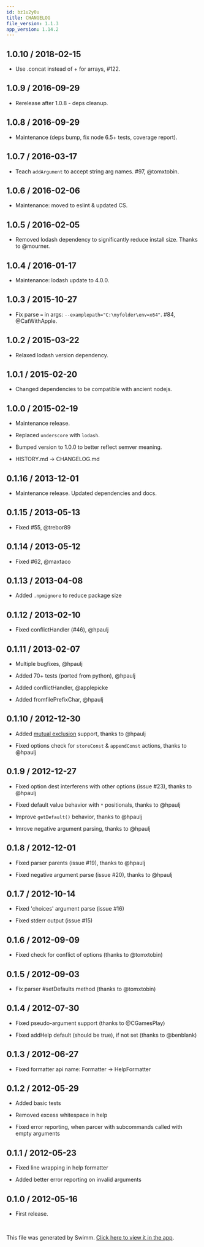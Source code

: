 ```yaml
---
id: bz1u2y0u
title: CHANGELOG
file_version: 1.1.3
app_version: 1.14.2
---
```


## 1.0.10 / 2018-02-15

*   Use .concat instead of + for arrays, #122.

## 1.0.9 / 2016-09-29

*   Rerelease after 1.0.8 - deps cleanup.

## 1.0.8 / 2016-09-29

*   Maintenance (deps bump, fix node 6.5+ tests, coverage report).

## 1.0.7 / 2016-03-17

*   Teach `addArgument` to accept string arg names. #97, @tomxtobin.

## 1.0.6 / 2016-02-06

*   Maintenance: moved to eslint & updated CS.

## 1.0.5 / 2016-02-05

*   Removed lodash dependency to significantly reduce install size. Thanks to @mourner.

## 1.0.4 / 2016-01-17

*   Maintenance: lodash update to 4.0.0.

## 1.0.3 / 2015-10-27

*   Fix parse `=` in args: `--examplepath="C:\myfolder\env=x64"`. #84, @CatWithApple.

## 1.0.2 / 2015-03-22

*   Relaxed lodash version dependency.

## 1.0.1 / 2015-02-20

*   Changed dependencies to be compatible with ancient nodejs.

## 1.0.0 / 2015-02-19

*   Maintenance release.

*   Replaced `underscore` with `lodash`.

*   Bumped version to 1.0.0 to better reflect semver meaning.

*   HISTORY.md -> CHANGELOG.md

## 0.1.16 / 2013-12-01

*   Maintenance release. Updated dependencies and docs.

## 0.1.15 / 2013-05-13

*   Fixed #55, @trebor89

## 0.1.14 / 2013-05-12

*   Fixed #62, @maxtaco

## 0.1.13 / 2013-04-08

*   Added `.npmignore` to reduce package size

## 0.1.12 / 2013-02-10

*   Fixed conflictHandler (#46), @hpaulj

## 0.1.11 / 2013-02-07

*   Multiple bugfixes, @hpaulj

*   Added 70+ tests (ported from python), @hpaulj

*   Added conflictHandler, @applepicke

*   Added fromfilePrefixChar, @hpaulj

## 0.1.10 / 2012-12-30

*   Added [mutual exclusion](http://docs.python.org/dev/library/argparse.html#mutual-exclusion) support, thanks to @hpaulj

*   Fixed options check for `storeConst` & `appendConst` actions, thanks to @hpaulj

## 0.1.9 / 2012-12-27

*   Fixed option dest interferens with other options (issue #23), thanks to @hpaulj

*   Fixed default value behavior with `*` positionals, thanks to @hpaulj

*   Improve `getDefault()` behavior, thanks to @hpaulj

*   Imrove negative argument parsing, thanks to @hpaulj

## 0.1.8 / 2012-12-01

*   Fixed parser parents (issue #19), thanks to @hpaulj

*   Fixed negative argument parse (issue #20), thanks to @hpaulj

## 0.1.7 / 2012-10-14

*   Fixed 'choices' argument parse (issue #16)

*   Fixed stderr output (issue #15)

## 0.1.6 / 2012-09-09

*   Fixed check for conflict of options (thanks to @tomxtobin)

## 0.1.5 / 2012-09-03

*   Fix parser #setDefaults method (thanks to @tomxtobin)

## 0.1.4 / 2012-07-30

*   Fixed pseudo-argument support (thanks to @CGamesPlay)

*   Fixed addHelp default (should be true), if not set (thanks to @benblank)

## 0.1.3 / 2012-06-27

*   Fixed formatter api name: Formatter -> HelpFormatter

## 0.1.2 / 2012-05-29

*   Added basic tests

*   Removed excess whitespace in help

*   Fixed error reporting, when parcer with subcommands called with empty arguments

## 0.1.1 / 2012-05-23

*   Fixed line wrapping in help formatter

*   Added better error reporting on invalid arguments

## 0.1.0 / 2012-05-16

*   First release.

<br/>

This file was generated by Swimm. [Click here to view it in the app](https://app.swimm.io/repos/Z2l0aHViJTNBJTNBYmxvZyUzQSUzQXdlbmZlbmd3YW5n/docs/bz1u2y0u).
